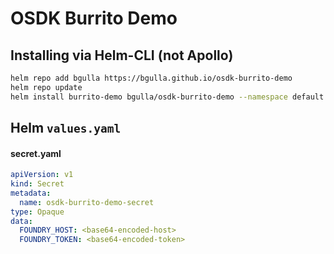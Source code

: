 # OSDK Burrito Demo

## Installing via Helm-CLI (not Apollo)
```bash
helm repo add bgulla https://bgulla.github.io/osdk-burrito-demo
helm repo update
helm install burrito-demo bgulla/osdk-burrito-demo --namespace default --set image.repository=bgulla/burrito-hunter
```

## Helm `values.yaml`
<!-- helm-docs -->

#### secret.yaml
```yaml
apiVersion: v1
kind: Secret
metadata:
  name: osdk-burrito-demo-secret
type: Opaque
data:
  FOUNDRY_HOST: <base64-encoded-host>
  FOUNDRY_TOKEN: <base64-encoded-token>
```
